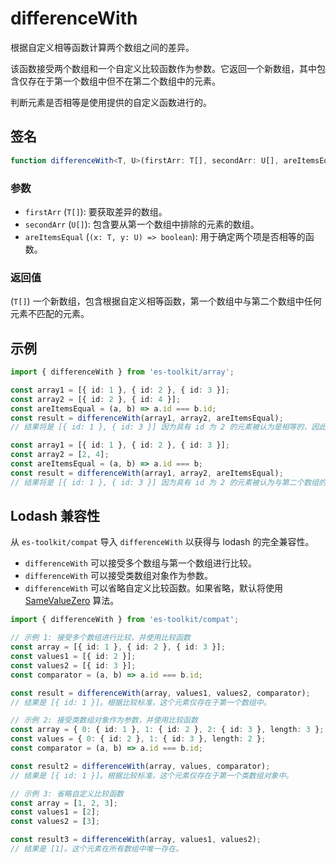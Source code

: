 # differenceWith

根据自定义相等函数计算两个数组之间的差异。

该函数接受两个数组和一个自定义比较函数作为参数。它返回一个新数组，其中包含仅存在于第一个数组中但不在第二个数组中的元素。

判断元素是否相等是使用提供的自定义函数进行的。

## 签名

```typescript
function differenceWith<T, U>(firstArr: T[], secondArr: U[], areItemsEqual: (x: T, y: U) => boolean): T[];
```

### 参数

- `firstArr` (`T[]`): 要获取差异的数组。
- `secondArr` (`U[]`): 包含要从第一个数组中排除的元素的数组。
- `areItemsEqual` (`(x: T, y: U) => boolean`): 用于确定两个项是否相等的函数。

### 返回值

(`T[]`) 一个新数组，包含根据自定义相等函数，第一个数组中与第二个数组中任何元素不匹配的元素。

## 示例

```typescript
import { differenceWith } from 'es-toolkit/array';

const array1 = [{ id: 1 }, { id: 2 }, { id: 3 }];
const array2 = [{ id: 2 }, { id: 4 }];
const areItemsEqual = (a, b) => a.id === b.id;
const result = differenceWith(array1, array2, areItemsEqual);
// 结果将是 [{ id: 1 }, { id: 3 }] 因为具有 id 为 2 的元素被认为是相等的，因此被排除在结果之外。

const array1 = [{ id: 1 }, { id: 2 }, { id: 3 }];
const array2 = [2, 4];
const areItemsEqual = (a, b) => a.id === b;
const result = differenceWith(array1, array2, areItemsEqual);
// 结果将是 [{ id: 1 }, { id: 3 }] 因为具有 id 为 2 的元素被认为与第二个数组的元素相等，因此被排除在结果之外。
```

## Lodash 兼容性

从 `es-toolkit/compat` 导入 `differenceWith` 以获得与 lodash 的完全兼容性。

- `differenceWith` 可以接受多个数组与第一个数组进行比较。
- `differenceWith` 可以接受类数组对象作为参数。
- `differenceWith` 可以省略自定义比较函数。如果省略，默认将使用 [SameValueZero](https://tc39.es/ecma262/multipage/abstract-operations.html#sec-samevaluezero) 算法。

```typescript
import { differenceWith } from 'es-toolkit/compat';

// 示例 1: 接受多个数组进行比较，并使用比较函数
const array = [{ id: 1 }, { id: 2 }, { id: 3 }];
const values1 = [{ id: 2 }];
const values2 = [{ id: 3 }];
const comparator = (a, b) => a.id === b.id;

const result = differenceWith(array, values1, values2, comparator);
// 结果是 [{ id: 1 }]。根据比较标准，这个元素仅存在于第一个数组中。

// 示例 2: 接受类数组对象作为参数，并使用比较函数
const array = { 0: { id: 1 }, 1: { id: 2 }, 2: { id: 3 }, length: 3 };
const values = { 0: { id: 2 }, 1: { id: 3 }, length: 2 };
const comparator = (a, b) => a.id === b.id;

const result2 = differenceWith(array, values, comparator);
// 结果是 [{ id: 1 }]。根据比较标准，这个元素仅存在于第一个类数组对象中。

// 示例 3: 省略自定义比较函数
const array = [1, 2, 3];
const values1 = [2];
const values2 = [3];

const result3 = differenceWith(array, values1, values2);
// 结果是 [1]。这个元素在所有数组中唯一存在。
```
